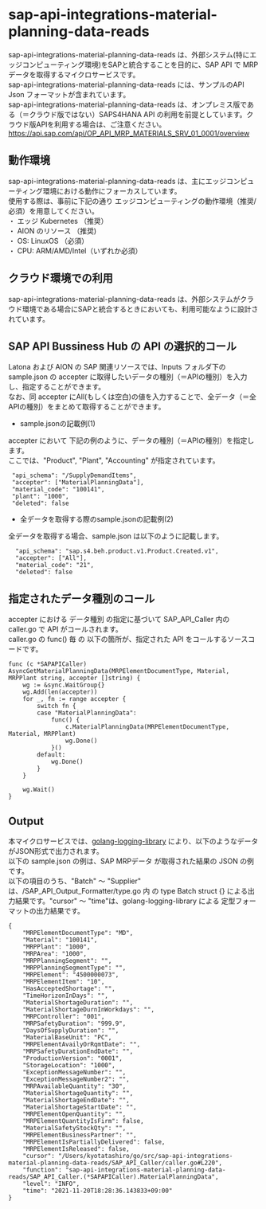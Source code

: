 # sap-api-integrations-material-planning-data-reads  
sap-api-integrations-material-planning-data-reads は、外部システム(特にエッジコンピューティング環境)をSAPと統合することを目的に、SAP API で MRP データを取得するマイクロサービスです。    
sap-api-integrations-material-planning-data-reads には、サンプルのAPI Json フォーマットが含まれています。  
sap-api-integrations-material-planning-data-reads は、オンプレミス版である（＝クラウド版ではない）SAPS4HANA API の利用を前提としています。クラウド版APIを利用する場合は、ご注意ください。  
https://api.sap.com/api/OP_API_MRP_MATERIALS_SRV_01_0001/overview

## 動作環境
sap-api-integrations-material-planning-data-reads は、主にエッジコンピューティング環境における動作にフォーカスしています。   
使用する際は、事前に下記の通り エッジコンピューティングの動作環境（推奨/必須）を用意してください。   
・ エッジ Kubernetes （推奨）    
・ AION のリソース （推奨)    
・ OS: LinuxOS （必須）    
・ CPU: ARM/AMD/Intel（いずれか必須） 

## クラウド環境での利用  
sap-api-integrations-material-planning-data-reads は、外部システムがクラウド環境である場合にSAPと統合するときにおいても、利用可能なように設計されています。  

## SAP API Bussiness Hub の API の選択的コール

Latona および AION の SAP 関連リソースでは、Inputs フォルダ下の sample.json の accepter に取得したいデータの種別（＝APIの種別）を入力し、指定することができます。  
なお、同 accepter にAll(もしくは空白)の値を入力することで、全データ（＝全APIの種別）をまとめて取得することができます。  

* sample.jsonの記載例(1)  

accepter において 下記の例のように、データの種別（＝APIの種別）を指定します。  
ここでは、"Product", "Plant", "Accounting" が指定されています。    
  
```
 "api_schema": "/SupplyDemandItems",
 "accepter": ["MaterialPlanningData"],
 "material_code": "100141",
 "plant": "1000",
 "deleted": false
```
  
* 全データを取得する際のsample.jsonの記載例(2)  

全データを取得する場合、sample.json は以下のように記載します。  

```
  "api_schema": "sap.s4.beh.product.v1.Product.Created.v1",
  "accepter": ["All"],
  "material_code": "21",
  "deleted": false
```
## 指定されたデータ種別のコール

accepter における データ種別 の指定に基づいて SAP_API_Caller 内の caller.go で API がコールされます。  
caller.go の func() 毎 の 以下の箇所が、指定された API をコールするソースコードです。  

```
func (c *SAPAPICaller) AsyncGetMaterialPlanningData(MRPElementDocumentType, Material, MRPPlant string, accepter []string) {
	wg := &sync.WaitGroup{}
	wg.Add(len(accepter))
	for _, fn := range accepter {
		switch fn {
		case "MaterialPlanningData":
			func() {
				c.MaterialPlanningData(MRPElementDocumentType, Material, MRPPlant)
				wg.Done()
			}()
		default:
			wg.Done()
		}
	}

	wg.Wait()
}
```

## Output  
本マイクロサービスでは、[golang-logging-library](https://github.com/latonaio/golang-logging-library) により、以下のようなデータがJSON形式で出力されます。   
以下の sample.json の例は、SAP MRPデータ が取得された結果の JSON の例です。  
以下の項目のうち、"Batch" ～ "Supplier" は、/SAP_API_Output_Formatter/type.go 内 の type Batch struct {} による出力結果です。"cursor" ～ "time"は、golang-logging-library による 定型フォーマットの出力結果です。    

```
{
	"MRPElementDocumentType": "MD",
	"Material": "100141",
	"MRPPlant": "1000",
	"MRPArea": "1000",
	"MRPPlanningSegment": "",
	"MRPPlanningSegmentType": "",
	"MRPElement": "4500000073",
	"MRPElementItem": "10",
	"HasAcceptedShortage": "",
	"TimeHorizonInDays": "",
	"MaterialShortageDuration": "",
	"MaterialShortageDurnInWorkdays": "",
	"MRPController": "001",
	"MRPSafetyDuration": "999.9",
	"DaysOfSupplyDuration": "",
	"MaterialBaseUnit": "PC",
	"MRPElementAvailyOrRqmtDate": "",
	"MRPSafetyDurationEndDate": "",
	"ProductionVersion": "0001",
	"StorageLocation": "1000",
	"ExceptionMessageNumber": "",
	"ExceptionMessageNumber2": "",
	"MRPAvailableQuantity": "30",
	"MaterialShortageQuantity": "",
	"MaterialShortageEndDate": "",
	"MaterialShortageStartDate": "",
	"MRPElementOpenQuantity": "",
	"MRPElementQuantityIsFirm": false,
	"MaterialSafetyStockQty": "",
	"MRPElementBusinessPartner": "",
	"MRPElementIsPartiallyDelivered": false,
	"MRPElementIsReleased": false,
	"cursor": "/Users/kyotatashiro/go/src/sap-api-integrations-material-planning-data-reads/SAP_API_Caller/caller.go#L220",
	"function": "sap-api-integrations-material-planning-data-reads/SAP_API_Caller.(*SAPAPICaller).MaterialPlanningData",
	"level": "INFO",
	"time": "2021-11-20T18:28:36.143833+09:00"
}
```
